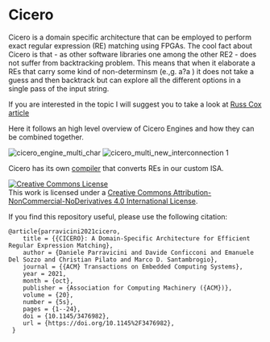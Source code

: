# Cicero
 
Cicero is a domain specific architecture that can be employed to perform exact regular expression (RE) matching using FPGAs.
The cool fact about Cicero is that - as other software libraries one among the other RE2 - does not suffer from backtracking problem.
This means that when it elaborate a REs that carry some kind of non-determinsm (e.,g. a?a ) it does not take a guess and then backtrack but can explore all the different options in a single pass of the input string.

If you are interested in the topic I will suggest you to take a look at [Russ Cox article](https://swtch.com/~rsc/regexp/regexp1.html)

Here it follows an high level overview of Cicero Engines and how they can be combined together.


![cicero_engine_multi_char](https://user-images.githubusercontent.com/6527645/131694875-59f68606-6084-4b65-82a0-9701d72bcc01.png)
![cicero_multi_new_interconnection 1](https://user-images.githubusercontent.com/6527645/131694871-a9f412b9-7bad-4db2-8179-cbaa6ee1e2fd.png)

Cicero has its own [compiler](https://github.com/necst/cicero_compiler/) that converts REs in our custom ISA.


<a rel="license" href="http://creativecommons.org/licenses/by-nc-nd/4.0/"><img alt="Creative Commons License" style="border-width:0" src="https://i.creativecommons.org/l/by-nc-nd/4.0/88x31.png" /></a><br />This work is licensed under a <a rel="license" href="http://creativecommons.org/licenses/by-nc-nd/4.0/">Creative Commons Attribution-NonCommercial-NoDerivatives 4.0 International License</a>.


If you find this repository useful, please use the following citation:

```
@article{parravicini2021cicero,
    title = {{CICERO}: A Domain-Specific Architecture for Efficient Regular Expression Matching},
    author = {Daniele Parravicini and Davide Conficconi and Emanuele Del Sozzo and Christian Pilato and Marco D. Santambrogio}, 
    journal = {{ACM} Transactions on Embedded Computing Systems},
    year = 2021,
    month = {oct},
    publisher = {Association for Computing Machinery ({ACM})},
    volume = {20},
    number = {5s},
    pages = {1--24},
    doi = {10.1145/3476982},
    url = {https://doi.org/10.1145%2F3476982},
 } 
```
